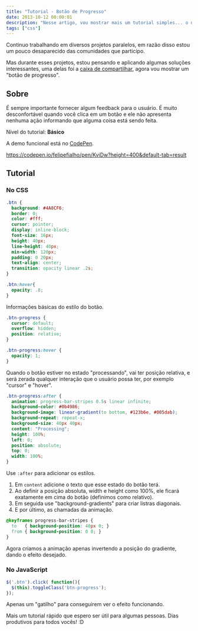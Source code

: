 ```yaml
---
title: "Tutorial - Botão de Progresso"
date: 2013-10-12 00:00:01
description: "Nesse artigo, vou mostrar mais um tutorial simples... o desenvolvimento de um botão de progresso, que pode fornecer um feedback importante para o usuário"
tags: ["css"]
---
```


Continuo trabalhando em diversos projetos paralelos, em razão disso estou um pouco desaparecido das comunidades que participo.

Mas durante esses projetos, estou pensando e aplicando algumas soluções interessantes, uma delas foi a [caixa de compartilhar](/blog/2013/tutorial-caixa-de-compartilhar-em-puro-css), agora vou mostrar um "botão de progresso".

## Sobre

É sempre importante fornecer algum feedback para o usuário. É muito desconfortável quando você clica em um botão e ele não apresenta nenhuma ação informando que alguma coisa está sendo feita.

Nível do tutorial: **Básico**

A demo funcional está no [CodePen](http://codepen.io/felipefialho/pen/KviDw).

https://codepen.io/felipefialho/pen/KviDw?height=400&default-tab=result

## Tutorial

### No CSS

````css
.btn {
  background: #4A8CF6;
  border: 0;
  color: #fff;
  cursor: pointer;
  display: inline-block;
  font-size: 16px;
  height: 40px;
  line-height: 40px;
  min-width: 120px;
  padding: 0 20px;
  text-align: center;
  transition: opacity linear .2s;
}

.btn:hover{
  opacity: .8;
}
````

Informações básicas do estilo do botão.

````css
.btn-progress {
  cursor: default;
  overflow: hidden;
  position: relative;
}

.btn-progress:hover {
  opacity: 1;
}
````

Quando o botão estiver no estado "processando", vai ter posição relativa, e será zerada qualquer interação que o usuário possa ter, por exemplo "cursor" e "hover".

````css
.btn-progress:after {
  animation: progress-bar-stripes 0.5s linear infinite;
  background-color: #0b4986;
  background-image: linear-gradient(to bottom, #123b6e, #005dab);
  background-repeat: repeat-x;
  background-size: 40px 40px;
  content: "Processing";
  height: 100%;
  left: 0;
  position: absolute;
  top: 0;
  width: 100%;
}
````

Use `:after` para adicionar os estilos.

1. Em `content` adicione o texto que esse estado do botão terá.
2. Ao definir a posição absoluta, width e height como 100%, ele ficará exatamente em cima do botão (definimos como relativo).
3. Em seguida use "background-gradients" para criar listras diagonais.
4. E por último, as chamadas da animação.

````css
@keyframes progress-bar-stripes {
  to   { background-position: 40px 0; }
  from { background-position: 0 0; }
}
````

Agora criamos a animação apenas invertendo a posição do gradiente, dando o efeito desejado.

### No JavaScript

````js
$('.btn').click( function(){
  $(this).toggleClass('btn-progress');
});
````

Apenas um "gatilho" para conseguirem ver o efeito funcionando.

Mais um tutorial rápido que espero ser útil para algumas pessoas. Dias produtivos para todos vocês! :D
